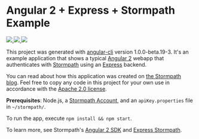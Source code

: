 # Angular 2 + Express + Stormpath Example

<div>
  <a href="http://angular.io">
    <img src="https://github.com/stormpath/angular2-express-stormpath-example/raw/master/static/angular.png">
  </a>
  <a href="http://expressjs.com/">
      <img src="https://github.com/stormpath/angular2-express-stormpath-example/raw/master/static/express.png">
  </a>
  <a href="https://www.stormpath.com/">
    <img src="https://github.com/stormpath/angular2-express-stormpath-example/raw/master/static/stormpath.png">
  </a>
</div>

This project was generated with [angular-cli](https://github.com/angular/angular-cli) version 1.0.0-beta.19-3. It's an example application that shows
a typical [Angular 2](http://angular.io/) webapp that authenticates with [Stormpath](https://stormpath.com) using an [Express](http://expressjs.com/) backend.

You can read about how this application was created on [the Stormpath blog](https://stormpath.com/blog/angular-2-user-authentication). Feel free to copy any code 
in this project for your own use in accordance with the [Apache 2.0 license](LICENSE).

**Prerequisites**: Node.js, a [Stormpath Account](https://api.stormpath.com/register), and an `apiKey.properties` file in `~/stormpath/`.

To run the app, execute `npm install && npm start`. 

To learn more, see Stormpath's [Angular 2 SDK](https://github.com/stormpath/stormpath-sdk-angular) and [Express Stormpath](https://github.com/stormpath/express-stormpath).
